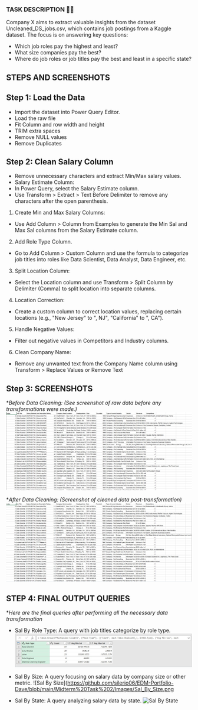 ### TASK DESCRIPTION ✍🏻

Company X aims to extract valuable insights from the dataset Uncleaned_DS_jobs.csv, which contains job postings from a Kaggle dataset. The focus is on answering key questions:

- Which job roles pay the highest and least?
- What size companies pay the best?
- Where do job roles or job titles pay the best and least in a specific state?

## STEPS AND SCREENSHOTS

## Step 1: Load the Data
- Import the dataset into Power Query Editor.
- Load the raw file
- Fit Column and row width and height
- TRIM extra spaces
- Remove NULL values
- Remove Duplicates
## Step 2: Clean Salary Column
- Remove unnecessary characters and extract Min/Max salary values.
- Salary Estimate Column:
- In Power Query, select the Salary Estimate column.
- Use Transform > Extract > Text Before Delimiter to remove any characters after the open parenthesis.
1. Create Min and Max Salary Columns:
- Use Add Column > Column from Examples to generate the Min Sal and Max Sal columns from the Salary Estimate column.
2. Add Role Type Column.
- Go to Add Column > Custom Column and use the formula to categorize job titles into roles like Data Scientist, Data Analyst, Data Engineer, etc.
3. Split Location Column:
- Select the Location column and use Transform > Split Column by Delimiter (Comma) to split location into separate columns.
4. Location Correction:
- Create a custom column to correct location values, replacing certain locations (e.g., "New Jersey" to ", NJ", "California" to ", CA").
5. Handle Negative Values:
- Filter out negative values in Competitors and Industry columns.
6. Clean Company Name:
- Remove any unwanted text from the Company Name column using Transform > Replace Values or Remove Text
## Step 3: SCREENSHOTS
**Before Data Cleaning: (See screenshot of raw data before any transformations were made.)*
![Uncleaned Data](https://github.com/silerio06/EDM-Portfolio-Dave/blob/main/Midterm%20Task%202/Images/uncleaned.png)

**After Data Cleaning: (Screenshot of cleaned data post-transformation)*
![Cleaned Data](https://github.com/silerio06/EDM-Portfolio-Dave/blob/main/Midterm%20Task%202/Images/cleaned_data.png)

## STEP 4: FINAL OUTPUT QUERIES
**Here are the final queries after performing all the necessary data transformation*
- Sal By Role Type: A query with  job titles categorize by role type.
![Sal By Role Type](https://github.com/silerio06/EDM-Portfolio-Dave/blob/main/Midterm%20Task%202/Images/Sal_By_Role_Type.png)

- Sal By Size: A query focusing on salary data by company size or other metric.
![Sal By Size](https://github.com/silerio06/EDM-Portfolio-Dave/blob/main/Midterm%20Task%202/Images/Sal_By_Size.png

- Sal By State: A query analyzing salary data by state.
![Sal By State]()


